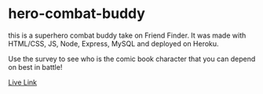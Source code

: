 # hero-combat-buddy
this is a superhero combat buddy take on Friend Finder. It was made with HTML/CSS, JS, Node, Express, MySQL and deployed on Heroku.

Use the survey to see who is the comic book character that you can depend on best in battle!

[Live Link](https://whispering-beyond-38229.herokuapp.com/)
